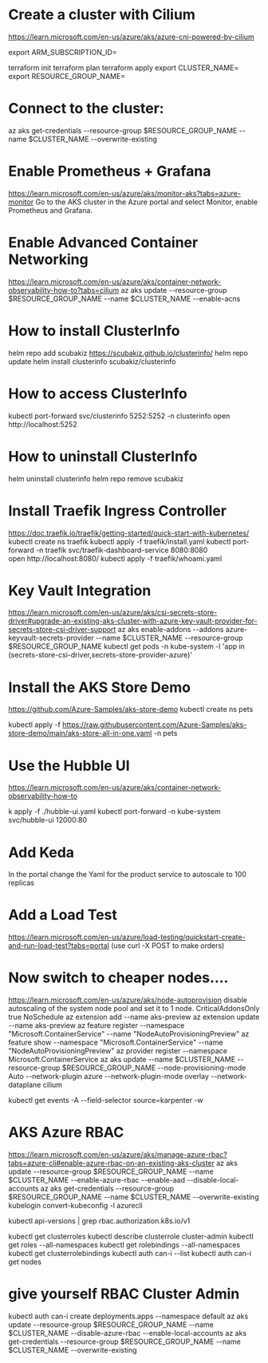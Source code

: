 
# Create a cluster with Cilium
https://learn.microsoft.com/en-us/azure/aks/azure-cni-powered-by-cilium

export ARM_SUBSCRIPTION_ID=<your-subscription-id>

terraform init
terraform plan
terraform apply
export CLUSTER_NAME=<your-cluster-name>
export RESOURCE_GROUP_NAME=<your-resource-group>

# Connect to the cluster:
az aks get-credentials --resource-group $RESOURCE_GROUP_NAME --name $CLUSTER_NAME --overwrite-existing

# Enable Prometheus + Grafana
https://learn.microsoft.com/en-us/azure/aks/monitor-aks?tabs=azure-monitor
Go to the AKS cluster in the Azure portal and select Monitor, enable Prometheus and Grafana.

# Enable Advanced Container Networking
https://learn.microsoft.com/en-us/azure/aks/container-network-observability-how-to?tabs=cilium
az aks update --resource-group $RESOURCE_GROUP_NAME --name $CLUSTER_NAME --enable-acns


# How to install ClusterInfo
helm repo add scubakiz https://scubakiz.github.io/clusterinfo/
helm repo update
helm install clusterinfo scubakiz/clusterinfo

# How to access ClusterInfo
kubectl port-forward svc/clusterinfo 5252:5252 -n clusterinfo
open http://localhost:5252

# How to uninstall ClusterInfo
helm uninstall clusterinfo
helm repo remove scubakiz

# Install Traefik Ingress Controller
https://doc.traefik.io/traefik/getting-started/quick-start-with-kubernetes/
kubectl create ns traefik
kubectl apply -f traefik/install.yaml
kubectl port-forward -n traefik svc/traefik-dashboard-service 8080:8080   
open http://localhost:8080/
kubectl apply -f traefik/whoami.yaml

# Key Vault Integration
https://learn.microsoft.com/en-us/azure/aks/csi-secrets-store-driver#upgrade-an-existing-aks-cluster-with-azure-key-vault-provider-for-secrets-store-csi-driver-support
az aks enable-addons --addons azure-keyvault-secrets-provider --name $CLUSTER_NAME --resource-group $RESOURCE_GROUP_NAME
kubectl get pods -n kube-system -l 'app in (secrets-store-csi-driver,secrets-store-provider-azure)'



# Install the AKS Store Demo
https://github.com/Azure-Samples/aks-store-demo
kubectl create ns pets

kubectl apply -f https://raw.githubusercontent.com/Azure-Samples/aks-store-demo/main/aks-store-all-in-one.yaml -n pets


# Use the Hubble UI
https://learn.microsoft.com/en-us/azure/aks/container-network-observability-how-to

k apply -f ./hubble-ui.yaml
kubectl port-forward -n kube-system svc/hubble-ui 12000:80

# Add Keda
In the portal
change the Yaml for the product service to autoscale to 100 replicas

# Add a Load Test
https://learn.microsoft.com/en-us/azure/load-testing/quickstart-create-and-run-load-test?tabs=portal
(use curl -X POST to make orders)


# Now switch to cheaper nodes....
https://learn.microsoft.com/en-us/azure/aks/node-autoprovision
disable autoscaling of the system node pool and set it to 1 node.
CriticalAddonsOnly true NoSchedule
az extension add --name aks-preview
az extension update --name aks-preview
az feature register --namespace "Microsoft.ContainerService" --name "NodeAutoProvisioningPreview"
az feature show --namespace "Microsoft.ContainerService" --name "NodeAutoProvisioningPreview"
az provider register --namespace Microsoft.ContainerService
az aks update --name $CLUSTER_NAME --resource-group $RESOURCE_GROUP_NAME --node-provisioning-mode Auto --network-plugin azure --network-plugin-mode overlay --network-dataplane cilium

kubectl get events -A --field-selector source=karpenter -w



# AKS Azure RBAC
https://learn.microsoft.com/en-us/azure/aks/manage-azure-rbac?tabs=azure-cli#enable-azure-rbac-on-an-existing-aks-cluster
az aks update --resource-group $RESOURCE_GROUP_NAME --name $CLUSTER_NAME --enable-azure-rbac --enable-aad --disable-local-accounts
az aks get-credentials --resource-group $RESOURCE_GROUP_NAME --name $CLUSTER_NAME --overwrite-existing
kubelogin convert-kubeconfig -l azurecli

kubectl api-versions | grep rbac.authorization.k8s.io/v1

kubectl get clusterroles
kubectl describe clusterrole cluster-admin
kubectl get roles --all-namespaces
kubectl get rolebindings --all-namespaces
kubectl get clusterrolebindings
kubectl auth can-i --list
kubectl auth can-i get nodes
# give yourself RBAC Cluster Admin
kubectl auth can-i create deployments.apps --namespace default
az aks update --resource-group $RESOURCE_GROUP_NAME --name $CLUSTER_NAME --disable-azure-rbac --enable-local-accounts
az aks get-credentials --resource-group $RESOURCE_GROUP_NAME --name $CLUSTER_NAME --overwrite-existing

